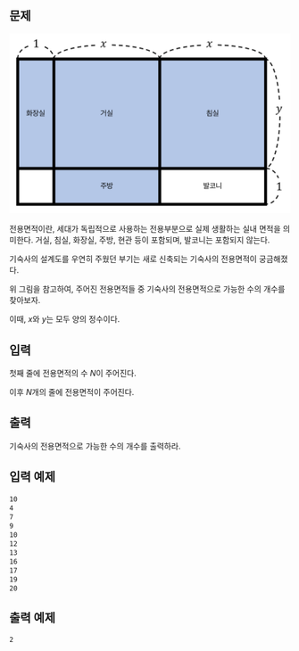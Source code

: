 ## 문제

![Untitled](/assets/전용면적.png)

전용면적이란, 세대가 독립적으로 사용하는 전용부분으로 실제 생활하는 실내 면적을 의미한다. 거실, 침실, 화장실, 주방, 현관 등이 포함되며, 발코니는 포함되지 않는다.

기숙사의 설계도를 우연히 주웠던 부기는 새로 신축되는 기숙사의 전용면적이 궁금해졌다.

위 그림을 참고하여, 주어진 전용면적들 중 기숙사의 전용면적으로 가능한 수의 개수를 찾아보자.

이때, $x$와 $y$는 모두 양의 정수이다.

## 입력

첫째 줄에 전용면적의 수 $N$이 주어진다.

이후 $N$개의 줄에 전용면적이 주어진다.

## 출력

기숙사의 전용면적으로 가능한 수의 개수를 출력하라.

## 입력 예제

```
10
4
7
9
10
12
13
16
17
19
20
```

## 출력 예제

```
2
```